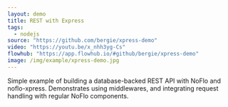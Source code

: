 ```yaml
---
layout: demo
title: REST with Express
tags:
  - nodejs
source: "https://github.com/bergie/xpress-demo"
video: "https://youtu.be/x_nhh3yg-Cs"
flowhub: "https://app.flowhub.io/#github/bergie/xpress-demo"
image: /img/example/xpress-demo.jpg
---
```

Simple example of building a database-backed REST API with NoFlo and noflo-xpress. Demonstrates using middlewares, and integrating request handling with regular NoFlo components.
